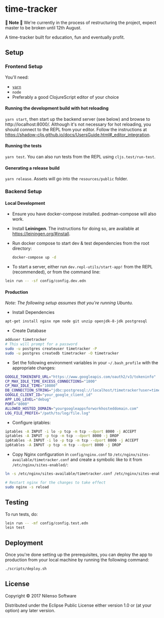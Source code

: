 # time-tracker

__🚧 Note 🚧__ We're currently in the process of restructuring the project, expect master to be broken until 12th August.

A time-tracker built for education, fun and eventually profit.

## Setup

### Frontend Setup
You'll need:
* [`yarn`](https://classic.yarnpkg.com/en/docs/install)
* `node`
* Preferably a good ClojureScript editor of your choice

#### Running the development build with hot reloading
`yarn start`, then start up the backend server (see below) and browse to http://localhost:8000/.
Although it's not necessary for hot reloading, you should connect to the REPL from your editor. Follow the instructions at https://shadow-cljs.github.io/docs/UsersGuide.html#_editor_integration.

#### Running the tests
`yarn test`. You can also run tests from the REPL using `cljs.test/run-test`.

#### Generating a release build
`yarn release`. Assets will go into the `resources/public` folder.

### Backend Setup
#### Local Development

- Ensure you have docker-compose installed. podman-compose will also work.
- Install **Leiningen**. The instructions for doing so, are available at https://leiningen.org/#install.
- Run docker compose to start dev & test dependencies from the root directory:

  ```bash
  docker-compose up -d
  ```

- To start a server, either run `dev.repl-utils/start-app!` from the REPL (recommended), or from the command line:

```bash
lein run -- -sf config/config.dev.edn
```

#### Production

*Note: The following setup assumes that you're running Ubuntu.*

- Install Dependencies

``` bash
apt-get install nginx npm node git unzip openjdk-8-jdk postgresql
```

- Create Database

``` bash
adduser timetracker
# This will prompt for a password
sudo -u postgres createuser timetracker -P
sudo -u postgres createdb timetracker -O timetracker
```

- Set the following environment variables in your `~/.bash_profile` with the appropriate changes:

``` bash
GOOGLE_TOKENINFO_URL="https://www.googleapis.com/oauth2/v3/tokeninfo"
CP_MAX_IDLE_TIME_EXCESS_CONNECTIONS="1800"
CP_MAX_IDLE_TIME="10800"
DB_CONNECTION_STRING="jdbc:postgresql://localhost/timetracker?user=timetracker&password=your_password_if_any"
GOOGLE_CLIENT_ID="your_google_client_id"
APP_LOG_LEVEL="debug"
PORT="8000"
ALLOWED_HOSTED_DOMAIN="yourgoogleappsforworkhosteddomain.com"
LOG_FILE_PREFIX="/path/to/log/file.log"
```

- Configure iptables:

``` bash
iptables -A INPUT -i lo -p tcp -m tcp --dport 8000 -j ACCEPT
iptables -A INPUT -p tcp -m tcp --dport 8000 -j DROP
ip6tables -A INPUT -i lo -p tcp -m tcp --dport 8000 -j ACCEPT
ip6tables -A INPUT -p tcp -m tcp --dport 8000 -j DROP
```

- Copy Nginx configuration in `config/nginx.conf` to `/etc/nginx/sites-available/timetracker.conf` and create a symbolic like to it from `/etc/nginx/sites-enabled/`:

```bash
ln -s /etc/nginx/sites-available/timetracker.conf /etc/nginx/sites-enabled/timetracker.conf

# Restart nginx for the changes to take effect
sudo nginx -s reload
```

## Testing

To run tests, do:

```bash
lein run -- -mf config/config.test.edn
lein test
```

## Deployment

Once you're done setting up the prerequisites, you can deploy the app to production from your local machine by running the following command:

``` bash
./scripts/deploy.sh
```

## License

Copyright © 2017 Nilenso Software

Distributed under the Eclipse Public License either version 1.0 or (at
your option) any later version.
